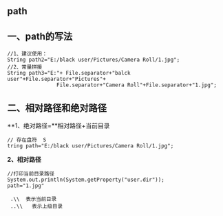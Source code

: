 ## **path**

## **一、path的写法**



```
//1、建议使用：
String path2="E:/black user/Pictures/Camera Roll/1.jpg";  
//2、常量拼接 
String path3="E:"+ File.separator+"balck user"+File.separator+"Pictures"+
				File.separator+"Camera Roll"+File.separator+"1.jpg"; 
```



## 二、相对路径和绝对路径

**1、绝对路径=**相对路径+当前目录

```
// 存在盘符  S
tring path="E:/black user/Pictures/Camera Roll/1.jpg";
```

**2、相对路径**

```
//打印当前目录路径  
System.out.println(System.getProperty("user.dir")); 
path="1.jpg"

 .\\  表示当前目录    
 ..\\   表示上级目录
```

